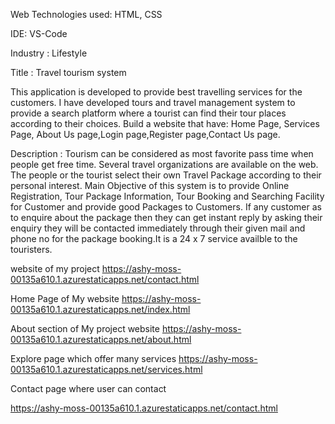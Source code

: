 Web Technologies used: HTML, CSS

IDE: VS-Code

Industry : Lifestyle

Title : Travel tourism system 

 This application is developed to provide best travelling services for the customers. I have developed tours and travel management system to provide a search platform where a tourist can find their tour places according to their choices. Build a website that have: Home Page, Services Page, About Us page,Login page,Register page,Contact Us page.

Description : Tourism can be considered as most favorite pass time when people get free time. Several travel organizations are available on the web. The people or the tourist select their own Travel Package according to their personal interest. Main Objective of this system is to provide Online Registration, Tour Package Information, Tour Booking and Searching Facility for Customer and provide good Packages to Customers. If any customer as to enquire about the package then they can get instant reply by asking their enquiry they will be contacted immediately through their given mail and phone no for the package booking.It is a 24 x 7 service availble to the touristers.

website of my project https://ashy-moss-00135a610.1.azurestaticapps.net/contact.html

Home Page of My website https://ashy-moss-00135a610.1.azurestaticapps.net/index.html

About section of My project website https://ashy-moss-00135a610.1.azurestaticapps.net/about.html

Explore page which offer many services https://ashy-moss-00135a610.1.azurestaticapps.net/services.html

Contact page where user can contact

https://ashy-moss-00135a610.1.azurestaticapps.net/contact.html
